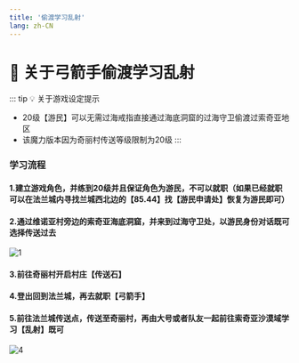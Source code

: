```yaml
---
title: '偷渡学习乱射'
lang: zh-CN
---
```


# 🏹 关于弓箭手偷渡学习乱射

::: tip 💡 关于游戏设定提示 
- 20级【游民】可以无需过海戒指直接通过海底洞窟的过海守卫偷渡过索奇亚地区
- 该魔力版本因为奇丽村传送等级限制为20级
:::

### 学习流程

#### 1.建立游戏角色，并练到20级并且保证角色为游民，不可以就职（如果已经就职可以在法兰城内寻找兰城西北边的【85.44】找【游民申请处】恢复为游民即可）

#### 2.通过维诺亚村旁边的索奇亚海底洞窟，并来到过海守卫处，以游民身份对话既可选择传送过去

![1](https://user-images.githubusercontent.com/78347270/115169318-aa094580-a0f8-11eb-9c97-aca98d47c912.png)

#### 3.前往奇丽村开启村庄【传送石】

#### 4.登出回到法兰城，再去就职【弓箭手】

#### 5.前往法兰城传送点，传送至奇丽村，再由大号或者队友一起前往索奇亚沙漠域学习【乱射】既可

![4](https://user-images.githubusercontent.com/78347270/115169327-b097bd00-a0f8-11eb-8e61-faba0d97ac6e.png)